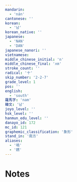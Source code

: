 ```yaml
---
mandarin:
  - 'nán'
cantonese: ''
korean:
  - '남'
korean_native: ''
japanese:
  - 'NAN'
  - 'DAN'
japanese_nanori: ''
vietnamese:
middle_chinese_initial: 'n'
middle_chinese_final: 'ʌm'
stroke_count: ''
radical: '十'
skip_number: '2-2-7'
grade_level: 1
pos: ''
english:
  - 'south'
羅馬字: 'nam'
韓文: '남'
joyo_level: ''
hsk_level: ''
hanmun_edu_level: ''
danayo_id: 172
mc_id: 121
graphemic_classification: '象形'
stand_in: '南方'
aliases:
  - '喃'
  - '娚'
---
```


# Notes
